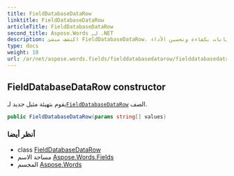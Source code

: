 ```yaml
---
title: FieldDatabaseDataRow
linktitle: FieldDatabaseDataRow
articleTitle: FieldDatabaseDataRow
second_title: Aspose.Words لـ .NET
description: اكتشف منشئ FieldDatabaseDataRow، وقم بتشغيل مثيلات جديدة من هذه الفئة القوية بسلاسة لإدارة البيانات بكفاءة وتحسين الأداء.
type: docs
weight: 10
url: /ar/net/aspose.words.fields/fielddatabasedatarow/fielddatabasedatarow/
---
```

## FieldDatabaseDataRow constructor

يقوم بتهيئة مثيل جديد لـ[`FieldDatabaseDataRow`](../) الصف.

```csharp
public FieldDatabaseDataRow(params string[] values)
```

### أنظر أيضا

* class [FieldDatabaseDataRow](../)
* مساحة الاسم [Aspose.Words.Fields](../../../aspose.words.fields/)
* المجسم [Aspose.Words](../../../)
